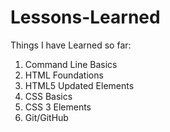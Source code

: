 # Lessons-Learned
Things I have Learned so far:
  1. Command Line Basics
  2. HTML Foundations 
  3. HTML5 Updated Elements
  4. CSS Basics
  5. CSS 3 Elements
  6. Git/GitHub
